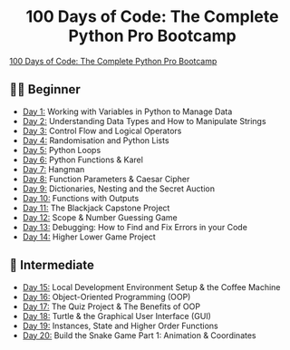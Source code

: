 <h1 align="center">100 Days of Code: The Complete Python Pro Bootcamp
</h1>

[100 Days of Code: The Complete Python Pro Bootcamp](https://www.udemy.com/course/100-days-of-code/)


## 👶🏻 Beginner 
- [Day 1:](https://github.com/v-vlasenko/100-days-of-code-python/tree/main/day01) Working with Variables in Python to Manage Data
- [Day 2:](https://github.com/v-vlasenko/100-days-of-code-python/tree/main/day02) Understanding Data Types and How to Manipulate Strings
- [Day 3:](https://github.com/v-vlasenko/100-days-of-code-python/tree/main/day03) Control Flow and Logical Operators
- [Day 4:](https://github.com/v-vlasenko/100-days-of-code-python/tree/main/day04) Randomisation and Python Lists
- [Day 5:](https://github.com/v-vlasenko/100-days-of-code-python/tree/main/day05) Python Loops
- [Day 6:](https://github.com/v-vlasenko/100-days-of-code-python/tree/main/day06) Python Functions & Karel
- [Day 7:](https://github.com/v-vlasenko/100-days-of-code-python/tree/main/day07) Hangman
- [Day 8:](https://github.com/v-vlasenko/100-days-of-code-python/tree/main/day08) Function Parameters & Caesar Cipher
- [Day 9:](https://github.com/v-vlasenko/100-days-of-code-python/tree/main/day09) Dictionaries, Nesting and the Secret Auction
- [Day 10:](https://github.com/v-vlasenko/100-days-of-code-python/tree/main/day10) Functions with Outputs
- [Day 11:](https://github.com/v-vlasenko/100-days-of-code-python/tree/main/day11) The Blackjack Capstone Project
- [Day 12:](https://github.com/v-vlasenko/100-days-of-code-python/tree/main/day12) Scope & Number Guessing Game
- [Day 13:](https://github.com/v-vlasenko/100-days-of-code-python/tree/main/day13) Debugging: How to Find and Fix Errors in your Code
- [Day 14:](https://github.com/v-vlasenko/100-days-of-code-python/tree/main/day14) Higher Lower Game Project
## 🔧 Intermediate
- [Day 15:](https://github.com/v-vlasenko/100-days-of-code-python/tree/main/day15) Local Development Environment Setup & the Coffee Machine
- [Day 16:](https://github.com/v-vlasenko/100-days-of-code-python/tree/main/day16) Object-Oriented Programming (OOP)
- [Day 17:](https://github.com/v-vlasenko/100-days-of-code-python/tree/main/day17) The Quiz Project & The Benefits of OOP
- [Day 18:](https://github.com/v-vlasenko/100-days-of-code-python/tree/main/day18) Turtle & the Graphical User Interface (GUI)
- [Day 19:](https://github.com/v-vlasenko/100-days-of-code-python/tree/main/day19) Instances, State and Higher Order Functions
- [Day 20:](https://github.com/v-vlasenko/100-days-of-code-python/tree/main/day20) Build the Snake Game Part 1: Animation & Coordinates